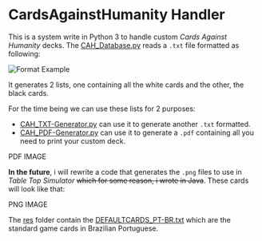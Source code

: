 # CardsAgainstHumanity Handler

This is a system write in Python 3 to handle custom *Cards Against Humanity* decks. The [CAH_Database.py](https://github.com/imsamuka/CAH_Handler/blob/master/CAH_PDF-Generator.py) reads a `.txt` file formatted as following:

![Format Example](https://i.imgur.com/TiMWUW1.png)

It generates 2 lists, one containing all the white cards and the other, the black cards.

For the time being we can use these lists for 2 purposes:

 - [CAH_TXT-Generator.py](https://github.com/imsamuka/CAH_Handler/blob/master/CAH_TXT-Generator.py "CAH_TXT-Generator.py") can use it to generate another `.txt` formatted.
 - [CAH_PDF-Generator.py](https://github.com/imsamuka/CAH_Handler/blob/master/CAH_PDF-Generator.py "CAH_PDF-Generator.py") can use it to generate a `.pdf` containing all you need to print your custom deck.

PDF IMAGE

**In the future**, i will rewrite a code that generates the `.png` files to use in *Table Top Simulator* ~~which for some reason, i wrote in Java~~. These cards will look like that:

PNG IMAGE

The [res](https://github.com/imsamuka/CAH_Handler/tree/master/res "res") folder contain the [DEFAULTCARDS_PT-BR.txt](https://github.com/imsamuka/CAH_Handler/blob/master/res/DEFAULTCARDS_PT-BR.txt "DEFAULTCARDS_PT-BR.txt") which are the standard game cards in Brazilian Portuguese.
